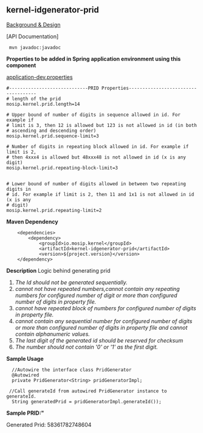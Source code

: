 ## kernel-idgenerator-prid

[Background & Design](../../docs/design/kernel/kernel-idgenerator-prid.md)

[API Documentation]

```
 mvn javadoc:javadoc

 ```
 
 **Properties to be added in Spring application environment using this component**
 
[application-dev.properties](../../config/application-dev.properties)
 
```
#-----------------------------PRID Properties------------------------------------
# length of the prid
mosip.kernel.prid.length=14

# Upper bound of number of digits in sequence allowed in id. For example if
# limit is 3, then 12 is allowed but 123 is not allowed in id (in both
# ascending and descending order)
mosip.kernel.prid.sequence-limit=3

# Number of digits in repeating block allowed in id. For example if limit is 2,
# then 4xxx4 is allowed but 48xxx48 is not allowed in id (x is any digit)
mosip.kernel.prid.repeating-block-limit=3


# Lower bound of number of digits allowed in between two repeating digits in
# id. For example if limit is 2, then 11 and 1x1 is not allowed in id (x is any
# digit)
mosip.kernel.prid.repeating-limit=2

```
 
 
**Maven Dependency**

```
	<dependencies>
		<dependency>
			<groupId>io.mosip.kernel</groupId>
			<artifactId>kernel-idgenerator-prid</artifactId>
			<version>${project.version}</version>
	</dependency>

```
 
**Description**
Logic behind generating prid
  1. _The  Id should not be generated sequentially._
  2. _cannot not have repeated numbers,cannot contain any repeating numbers for configured number of digit or more than configured number of digits in property file._
  3. _cannot have repeated block of numbers for configured number of digits in property file._ 
  4. _cannot contain any sequential number for configured number of digits or more than configured number of  digits in property file and cannot contain alphanumeric values._
  5. _The last digit of the generated id should be reserved for checksum_  
  6. _The number should not contain '0' or '1' as the first digit._
  
**Sample Usage**
  
      //Autowire the interface class PridGenerator
	  @Autowired
	  private PridGenerator<String> pridGeneratorImpl;
	
     //Call generateId from autowired PridGenerator instance to generateId.
	  String generatedPrid = pridGeneratorImpl.generateId());
	  
	  
**Sample PRID:"**
	  
Generated Prid: 58361782748604
	
   
   








